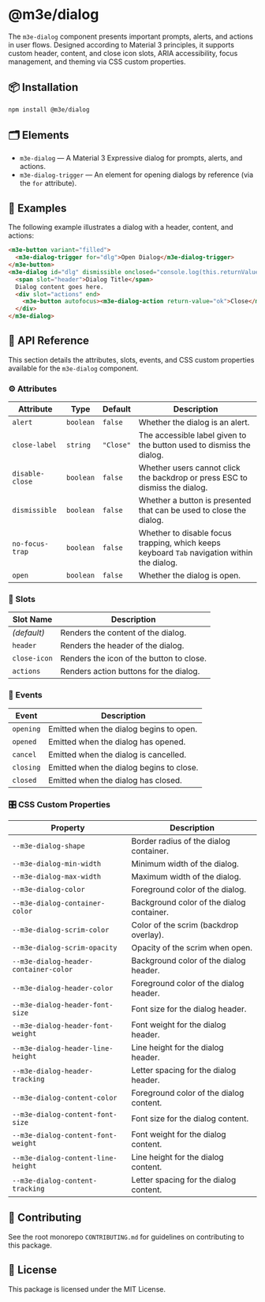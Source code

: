 # @m3e/dialog

The `m3e-dialog` component presents important prompts, alerts, and actions in user flows. Designed according to Material 3 principles, it supports custom header, content, and close icon slots, ARIA accessibility, focus management, and theming via CSS custom properties.

## 📦 Installation

```bash
npm install @m3e/dialog
```

## 🗂️ Elements

- `m3e-dialog` — A Material 3 Expressive dialog for prompts, alerts, and actions.
- `m3e-dialog-trigger` — An element for opening dialogs by reference (via the `for` attribute).

## 🧪 Examples

The following example illustrates a dialog with a header, content, and actions:

```html
<m3e-button variant="filled">
  <m3e-dialog-trigger for="dlg">Open Dialog</m3e-dialog-trigger>
</m3e-button>
<m3e-dialog id="dlg" dismissible onclosed="console.log(this.returnValue)">
  <span slot="header">Dialog Title</span>
  Dialog content goes here.
  <div slot="actions" end>
    <m3e-button autofocus><m3e-dialog-action return-value="ok">Close</m3e-dialog-action></m3e-button>
  </div>
</m3e-dialog>
```

## 📖 API Reference

This section details the attributes, slots, events, and CSS custom properties available for the `m3e-dialog` component.

### ⚙️ Attributes

| Attribute       | Type      | Default   | Description                                                                                 |
| --------------- | --------- | --------- | ------------------------------------------------------------------------------------------- |
| `alert`         | `boolean` | `false`   | Whether the dialog is an alert.                                                             |
| `close-label`   | `string`  | `"Close"` | The accessible label given to the button used to dismiss the dialog.                        |
| `disable-close` | `boolean` | `false`   | Whether users cannot click the backdrop or press ESC to dismiss the dialog.                 |
| `dismissible`   | `boolean` | `false`   | Whether a button is presented that can be used to close the dialog.                         |
| `no-focus-trap` | `boolean` | `false`   | Whether to disable focus trapping, which keeps keyboard `Tab` navigation within the dialog. |
| `open`          | `boolean` | `false`   | Whether the dialog is open.                                                                 |

### 🧩 Slots

| Slot Name    | Description                              |
| ------------ | ---------------------------------------- |
| _(default)_  | Renders the content of the dialog.       |
| `header`     | Renders the header of the dialog.        |
| `close-icon` | Renders the icon of the button to close. |
| `actions`    | Renders action buttons for the dialog.   |

### 🔔 Events

| Event     | Description                              |
| --------- | ---------------------------------------- |
| `opening` | Emitted when the dialog begins to open.  |
| `opened`  | Emitted when the dialog has opened.      |
| `cancel`  | Emitted when the dialog is cancelled.    |
| `closing` | Emitted when the dialog begins to close. |
| `closed`  | Emitted when the dialog has closed.      |

### 🎛️ CSS Custom Properties

| Property                              | Description                               |
| ------------------------------------- | ----------------------------------------- |
| `--m3e-dialog-shape`                  | Border radius of the dialog container.    |
| `--m3e-dialog-min-width`              | Minimum width of the dialog.              |
| `--m3e-dialog-max-width`              | Maximum width of the dialog.              |
| `--m3e-dialog-color`                  | Foreground color of the dialog.           |
| `--m3e-dialog-container-color`        | Background color of the dialog container. |
| `--m3e-dialog-scrim-color`            | Color of the scrim (backdrop overlay).    |
| `--m3e-dialog-scrim-opacity`          | Opacity of the scrim when open.           |
| `--m3e-dialog-header-container-color` | Background color of the dialog header.    |
| `--m3e-dialog-header-color`           | Foreground color of the dialog header.    |
| `--m3e-dialog-header-font-size`       | Font size for the dialog header.          |
| `--m3e-dialog-header-font-weight`     | Font weight for the dialog header.        |
| `--m3e-dialog-header-line-height`     | Line height for the dialog header.        |
| `--m3e-dialog-header-tracking`        | Letter spacing for the dialog header.     |
| `--m3e-dialog-content-color`          | Foreground color of the dialog content.   |
| `--m3e-dialog-content-font-size`      | Font size for the dialog content.         |
| `--m3e-dialog-content-font-weight`    | Font weight for the dialog content.       |
| `--m3e-dialog-content-line-height`    | Line height for the dialog content.       |
| `--m3e-dialog-content-tracking`       | Letter spacing for the dialog content.    |

## 🤝 Contributing

See the root monorepo `CONTRIBUTING.md` for guidelines on contributing to this package.

## 📄 License

This package is licensed under the MIT License.
